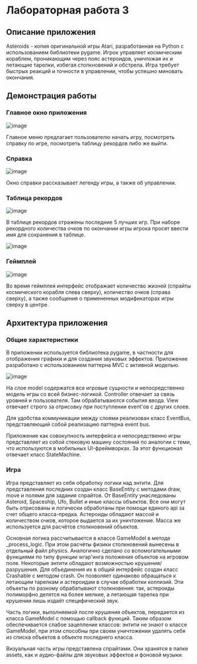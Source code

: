 # Лабораторная работа 3

## Описание приложения

Asteroids - копия оригинальной игры Atari, разработанная на Python с использованием библиотеки pygame.
Игрок управляет космическим кораблем, проникающим через пояс астероидов, уничтожая их и летающие тарелки, избегая столкновений и обстрела.
Игра требует быстрых реакций и точности в управлении, чтобы успешно миновать окончания.

## Демонстрация работы

### Главное окно приложения

![image](https://github.com/robilkot/BSUIR_PPOIS/assets/82116328/f36c617d-a491-47bf-b9cb-cbf418801271)

Главное меню предлагает пользователю начать игру, посмотреть справку по игре, посмотреть таблицу рекордов либо же выйти.

### Справка

![image](https://github.com/robilkot/BSUIR_PPOIS/assets/82116328/aad2497f-3b73-4077-b583-bee5d2d50230)

Окно справки рассказывает легенду игры, а также об управлении.

### Таблица рекордов

![image](https://github.com/robilkot/BSUIR_PPOIS/assets/82116328/4e7cb08a-8963-4575-9862-d0caee489bd6)

В таблице рекордов отражены последние 5 лучших игр. При наборе рекордного количества очков по окончании игры игрока просят ввести имя для сохранения в таблице.

![image](https://github.com/robilkot/BSUIR_PPOIS/assets/82116328/39ac4eab-42b6-4ec9-a860-824746a58bd1)

### Геймплей

![image](https://github.com/robilkot/BSUIR_PPOIS/assets/82116328/1b233f94-bc8b-4bc1-926d-bf974c19bd41)

Во время геймплея интерфейс отображает количество жизней (спрайты космического корабля слева сверху), количество очков (справа сверху), а также сообщения о примененных модификаторах игры сверху в центре.

## Архитектура приложения

### Общие характеристики

В приложении используется библиотека pygame, в частности для отображения графики и для создания звуковых эффектов.
Приложение разработано с использованием паттерна MVC с активной моделью.

![image](https://github.com/robilkot/BSUIR_PPOIS/assets/82116328/b529d3f3-4482-443e-bf4b-f283ff7a981f)

На слое model содержатся все игровые сущности и непосредственно модель игры со всей бизнес-логикой.
Controller отвечает за связь уровней и пользователя. Там обрабатываются события ввода.
View отвечает строго за отрисовку при поступлении event'ов с других слоев.

Для удобства коммуникации между слоями реализован класс EventBus, представляющий собой реализацию паттерна event bus.

Приложение как совокупность интерфейса и непосредственно игры представляет из собой стековую машину состояний по аналогии с теми, что используются в мобильных UI-фреймворках.
За этот функционал отвечает класс StateMachine.

### Игра

Игра представляет из себя обработку логики над энтити. Для представления последних создан класс BaseEntity с методами draw, move и полями для задания спрайтов.
От BaseEntity унаследованы Asteroid, Spaceship, Ufo, Bullet и иные классы объектов. Все они могут быть отрисованы и логически обработаны при помощи единого api за счет общего класса-предка.
Астероиды обладают массой и количеством очков, которое выдается за их уничтожение. Масса же используется для расчётов столкновений объектов.

Основная логика рассчитывается в классе GameModel в методе _process_logic. При этом расчёты физики столкновений вынесены в отдельный файл physics. Аналогично сделано со вспомогательными функциями по типу функции wrap'инга положения объектов на игровом поле.
Некоторые энтити обладают возможностью крушения/разрушения. Для объединения их в общий интерфейс создан класс Crashable с методом crash. Он позволяет одинаково обращаться к летающим тарелкам и астероидам в случае обработки коллизий.
Эти объекты по разному обрабатывают столкновения: так, астероиды полиморфно делятся на более мелкие, а летающая тарелка при крушении лишь издаёт специфический звук.

Часть логики, выполняемой после крушения объектов, передается из класса GameModel с помощью callback функций. Таким образом обеспечивается слабое зацепление классов: энтити не знают о классе GameModel, при этом способны при своем уничтожении удалять себя
из списка объектов в объекте последнего класса.

Визуальная часть игры представлена спрайтами. Они хранятся в папке assets, как и аудио-файлы для звуковых эффектов и фоновой музыки.
